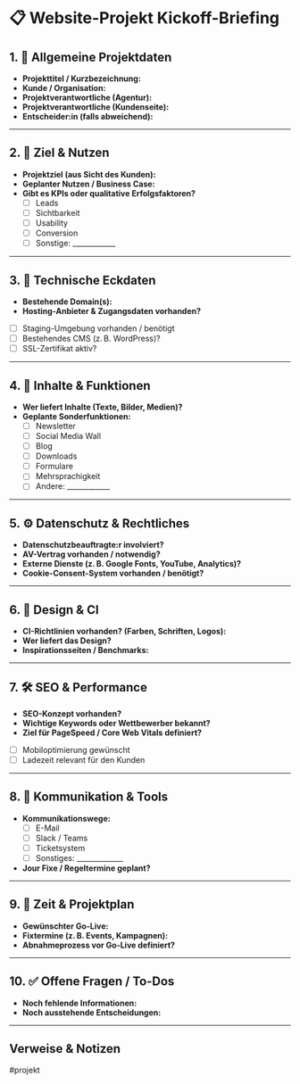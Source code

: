 # 📋 Website-Projekt Kickoff-Briefing

## 1. 🧭 Allgemeine Projektdaten
- **Projekttitel / Kurzbezeichnung:**  
- **Kunde / Organisation:**  
- **Projektverantwortliche (Agentur):**  
- **Projektverantwortliche (Kundenseite):**  
- **Entscheider:in (falls abweichend):**  

---

## 2. 🎯 Ziel & Nutzen
- **Projektziel (aus Sicht des Kunden):**  
- **Geplanter Nutzen / Business Case:**  
- **Gibt es KPIs oder qualitative Erfolgsfaktoren?**  
  - [ ] Leads  
  - [ ] Sichtbarkeit  
  - [ ] Usability  
  - [ ] Conversion  
  - [ ] Sonstige: ____________

---

## 3. 🔧 Technische Eckdaten
- **Bestehende Domain(s):**  
- **Hosting-Anbieter & Zugangsdaten vorhanden?**  
- [ ] Staging-Umgebung vorhanden / benötigt  
- [ ] Bestehendes CMS (z. B. WordPress)?  
- [ ] SSL-Zertifikat aktiv?  

---

## 4. 📄 Inhalte & Funktionen
- **Wer liefert Inhalte (Texte, Bilder, Medien)?**  
- **Geplante Sonderfunktionen:**  
  - [ ] Newsletter  
  - [ ] Social Media Wall  
  - [ ] Blog  
  - [ ] Downloads  
  - [ ] Formulare  
  - [ ] Mehrsprachigkeit  
  - [ ] Andere: ____________

---

## 5. ⚙️ Datenschutz & Rechtliches
- **Datenschutzbeauftragte:r involviert?**  
- **AV-Vertrag vorhanden / notwendig?**  
- **Externe Dienste (z. B. Google Fonts, YouTube, Analytics)?**  
- **Cookie-Consent-System vorhanden / benötigt?**

---

## 6. 🧩 Design & CI
- **CI-Richtlinien vorhanden? (Farben, Schriften, Logos):**  
- **Wer liefert das Design?**  
- **Inspirationsseiten / Benchmarks:**  

---

## 7. 🛠️ SEO & Performance
- **SEO-Konzept vorhanden?**  
- **Wichtige Keywords oder Wettbewerber bekannt?**  
- **Ziel für PageSpeed / Core Web Vitals definiert?**  
- [ ] Mobiloptimierung gewünscht  
- [ ] Ladezeit relevant für den Kunden  

---

## 8. 📢 Kommunikation & Tools
- **Kommunikationswege:**  
  - [ ] E-Mail  
  - [ ] Slack / Teams  
  - [ ] Ticketsystem  
  - [ ] Sonstiges: _____________  
- **Jour Fixe / Regeltermine geplant?**  

---

## 9. 📅 Zeit & Projektplan
- **Gewünschter Go-Live:**  
- **Fixtermine (z. B. Events, Kampagnen):**  
- **Abnahmeprozess vor Go-Live definiert?**

---

## 10. ✅ Offene Fragen / To-Dos
- **Noch fehlende Informationen:**  
- **Noch ausstehende Entscheidungen:**  

---

## Verweise & Notizen
#projekt